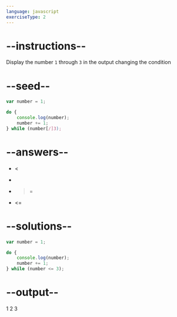 ```yaml
---
language: javascript
exerciseType: 2
---
```


# --instructions--

Display the number `1` through `3` in the output changing the condition

# --seed--

```javascript
var number = 1;

do {
    console.log(number);
    number += 1;
} while (number[/]3);
```

# --answers--

-  < 
-  > 
-  >= 
-  <= 

# --solutions--

```javascript
var number = 1;

do {
    console.log(number);
    number += 1;
} while (number <= 3);
```

# --output--

1
2
3
